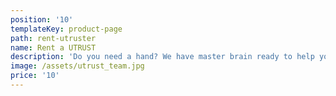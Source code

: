 ```yaml
---
position: '10'
templateKey: product-page
path: rent-utruster
name: Rent a UTRUST
description: 'Do you need a hand? We have master brain ready to help you '
image: /assets/utrust_team.jpg
price: '10'
---
```


